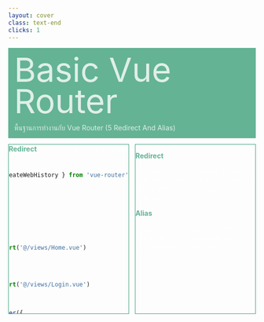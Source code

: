 ```yaml
---
layout: cover
class: text-end
clicks: 1
---
```


<PageNumber :page="$page" />

<div v-click="[0, 2]" class="custom-background-title">
  <p class="custom-title"> Basic Vue Router </p>
  <p class="custom-sub-title"> พื้นฐานการทำงานกับ Vue Router (5 Redirect And Alias) </p>
</div>
<div class="custom-container">
  <div
    v-click="[1, 2]"
    v-motion
    :initial="{ x: -400 }"
    :enter="{ x: 0 }"
    :leave="{ x: 400 }"
    class="custom-height-box custom-border-box pa-3"
  >
    <div class="mt-4">
      <div class="custom-display-box-title">
        <p class="custom-display-subtitle-content-list">
          <span class="custom-subtitle-list"> Redirect </span>
          <span class="custom-content-list"> เปลี่ยนเส้นทางอัตโนมัติ  </span>
        </p>
      </div>
<div class="custom-code-block mb-3">

```ts
// router/index.ts
import { createRouter, createWebHistory } from 'vue-router'

const routes = [
  {
    path: '/home',
    redirect: '/'
  },
  { 
    path: '/', 
    name: 'Home', 
    component: () => import('@/views/Home.vue') 
  },
  { 
    path: '/login', 
    name: 'Login', 
    component: () => import('@/views/Login.vue') 
  }
]

const router = createRouter({
  history: createWebHistory(),
  routes,
})

export default router

```

</div>
<div class="custom-code-block mb-3">

```ts
// router/index.ts
import { createRouter, createWebHistory } from 'vue-router'

const routes = [
  {
    // /search/screens -> /search?q=screens
    path: '/search/:searchText',
    redirect: to => {
      // the function receives the target route as the argument
      // we return a redirect path/location here.
      return {
        path: '/search',
        query: { q: to.params.searchText }
      }
    },
  },
  {
    path: '/search',
    // ...
  },
]

const router = createRouter({
  history: createWebHistory(),
  routes,
})

export default router
```

</div>
      <div class="custom-display-box-title">
        <p class="custom-display-subtitle-content-list">
          <span class="custom-subtitle-list"> Alias </span>
          <span class="custom-content-list"> อนุญาตให้หลาย URL แสดงคอมโพเนนต์เดียวกัน </span>
        </p>
      </div>
<div class="custom-code-block mb-3">

```ts
import { createRouter, createWebHistory } from 'vue-router'

const routes = [
  {
    path: '/users',
    component: UsersLayout,
    children: [
      // this will render the UserList for these 3 URLs
      // - /users
      // - /users/list
      // - /people
      {
        path: '',
        component: UserList,
        alias: ['/people', 'list']
      }
    ]
  }
]

const router = createRouter({
  history: createWebHistory(),
  routes,
})

export default router
```

</div>
<div class="custom-code-block mb-3">

```ts
import { createRouter, createWebHistory } from 'vue-router'

const routes = [
  {
    path: '/users/:id',
    component: UsersByIdLayout,
    children: [
      // this will render the UserDetails for these 3 URLs
      // - /users/24
      // - /users/24/profile
      // - /24
      { path: 'profile', component: UserDetails, alias: ['/:id', ''] },
    ],
  },
]

const router = createRouter({
  history: createWebHistory(),
  routes,
})

export default router
```

</div>
    </div>
  </div>
  <div
    v-click="[1, 2]"
    v-motion
    :initial="{ x: -400 }"
    :enter="{ x: 0 }"
    :leave="{ x: 400 }"
    class="custom-height-box custom-border-box pa-3 h-ful"
  >
    <div class="mt-9">
      <div>
        <p class="custom-subtitle-list">  Redirect </p>
        <div class="custom-content-list">
          <p> Redirect คือ ระบบเปลี่ยนเส้นทางอัตโนมัติ เมื่อผู้ใช้เข้าถึง URL หนึ่ง ระบบจะเปลี่ยนเส้นทางไปยังอีก URL เช่น เมื่อเข้า /home จะถูกเปลี่ยนเป็น /
          </p>
        </div>
      </div>
      <div>
        <p class="custom-subtitle-list">  Alias </p>
        <div class="custom-content-list">
          <p> Alias คือ อนุญาตให้หลาย URL แสดงคอมโพเนนต์เดียวกัน เช่น /about และ /info สามารถแสดงคอมโพเนนต์เดียวกันได้
          </p>
        </div>
      </div>
    </div>
  </div>
</div>

<style scoped>
.slidev-layout {
  padding: 28px;
  background: #35485d;
  z-index: 2;
  ::-webkit-scrollbar {
    width: 4px !important;
    height: 4px !important;
  }
  ::-webkit-scrollbar-thumb {
    border-radius: 8px !important;
    background: grey !important;
  }
  ::-webkit-scrollbar-track {
    background: transparent !important;
  }
}
.slidev-layout pre {
  width: 426px;
  overflow: auto;
}
.slidev-code-wrapper .line {
  padding-right: 20px;
}
.custom-background-title {
  background-color: #3fa17b;
  padding: 12px;
  opacity: 0.8;
}
.custom-title {
  font-size: 68px;
  line-height: 4rem;
  margin: 0;
}
.custom-sub-title {
  margin-bottom: 0;
}
.custom-container {
  display: grid;
  grid-template-columns: 3fr 3fr;
  gap: 12px;
  padding-top: 12px;
}
.custom-height-box {
  max-height: 344px;
  height: 344px;
  overflow-y: auto;
  overflow-x: hidden;
}
.custom-border-box {
  border: 1px;
  border-style: solid;
  border-color: #3fa17b;
}
.custom-subtitle-list {
  display: block;
  font-weight: bold;
  color: #3fa17b !important;
}
.custom-content-list p {
  margin: 0
}
.custom-display-box-title {
  display: flex;
  justify-content: end;
}
.custom-display-subtitle-content-list {
  display: flex;
  justify-content: space-between;
  width: 100%;
  margin: 0;
  margin-bottom: 8px
}
.custom-code-block {
  display: flex;
  flex-direction: column;
  align-items: end;
  justify-content: start;
  text-align: start;
}
p {
  color: white !important;
  opacity: 0.8 !important;
}
</style>

<!--
Eager Loading โหลดทุกคอมโพเนนต์ทั้งหมดในตอนเริ่มต้นของแอปพลิเคชัน
Lazy Loading โหลดคอมโพเนนต์เฉพาะเมื่อต้องใช้จริง
-->